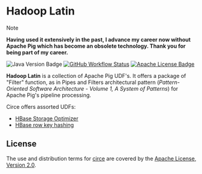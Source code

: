 Hadoop Latin
============

> [!NOTE]
>
> __Having used it extensively in the past, I advance my career now without Apache Pig which has become an obsolete technology. Thank you for being part of my career.__ 

![Java Version Badge][Java Version Badge]
[![GitHub Workflow Status]][GitHub Workflow URL]
[![Apache License Badge]][Apache License, Version 2.0]

__Hadoop Latin__ is a collection of Apache Pig UDF's. It offers a package of
"Filter" function, as in Pipes and Filters architectural pattern (_Pattern-Oriented Software Architecture - Volume 1, A
System of Patterns_) for Apache Pig's pipeline processing.

Circe offers assorted UDFs:

* [HBase Storage Optimizer](https://qubitpi.github.io/circe/com/qubitpi/circe/Md5Hash.html)
* [HBase row key hashing](https://qubitpi.github.io/circe/com/qubitpi/circe/AvroPacker.html)

License
-------

The use and distribution terms for [circe]() are covered by the [Apache License, Version 2.0].

[Apache License Badge]: https://img.shields.io/badge/Apache%202.0-FE5D26.svg?style=for-the-badge&logo=Apache&logoColor=white
[Apache License, Version 2.0]: https://www.apache.org/licenses/LICENSE-2.0

[GitHub Workflow Status]: https://img.shields.io/github/actions/workflow/status/QubitPi/Kugelblitz/ci-cd.yaml?branch=master&logo=github&style=for-the-badge&label=CI/CD&labelColor=2088FF
[GitHub Workflow URL]: https://github.com/QubitPi/Kugelblitz/actions/workflows/ci-cd.yaml

[Java Version Badge]: https://img.shields.io/badge/Java-17-957FEF?style=for-the-badge&logo=OpenJDK&logoColor=white&labelColor=7161ef
